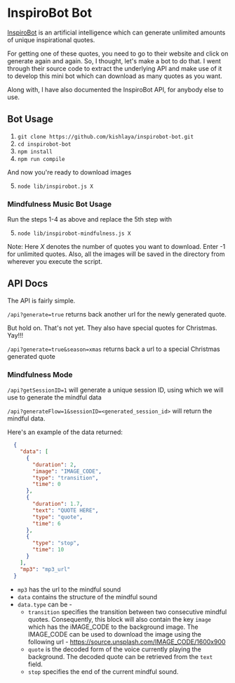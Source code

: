 # InspiroBot Bot

[InspiroBot](http://inspirobot.me/) is an artificial intelligence which can generate unlimited amounts of unique inspirational quotes.

For getting one of these quotes, you need to go to their website and click on generate again and again. So, I thought, let's make a bot to do that. I went through their source code to extract the underlying API and make use of it to develop this mini bot which can download as many quotes as you want.

Along with, I have also documented the InspiroBot API, for anybody else to use.

## Bot Usage

1. `git clone https://github.com/kishlaya/inspirobot-bot.git`
2. `cd inspirobot-bot`
3. `npm install`
4. `npm run compile`

And now you're ready to download images

5. `node lib/inspirobot.js X`

### Mindfulness Music Bot Usage

Run the steps 1-4 as above and replace the 5th step with

5. `node lib/inspirobot-mindfulness.js X`

Note: Here *X* denotes the number of quotes you want to download. Enter -1 for unlimited quotes. Also, all the images will be saved in the directory from wherever you execute the script.


## API Docs

The API is fairly simple.

`/api?generate=true` returns back another url for the newly generated quote.

But hold on. That's not yet. They also have special quotes for Christmas. Yay!!!

`/api?generate=true&season=xmas` returns back a url to a special Christmas generated quote

### Mindfulness Mode

`/api?getSessionID=1` will generate a unique session ID, using which we will use to generate the mindful data

`/api?generateFlow=1&sessionID=<generated_session_id>` will return the mindful data.

Here's an example of the data returned:
```json
  {
    "data": [
      {
        "duration": 2,
        "image": "IMAGE_CODE",
        "type": "transition",
        "time": 0
      },
      {
        "duration": 1.7,
        "text": "QUOTE HERE",
        "type": "quote",
        "time": 6
      },
      {
        "type": "stop",
        "time": 10
      }
    ],
    "mp3": "mp3_url"
  }
```

* `mp3` has the url to the mindful sound
* `data` contains the structure of the mindful sound
* `data.type` can be -
    * `transition` specifies the transition between two consecutive mindful quotes. Consequently, this block will also contain the key `image` which has the iMAGE_CODE to the background image. The IMAGE_CODE can be used to download the image using the following url - https://source.unsplash.com/IMAGE_CODE/1600x900
    * `quote` is the decoded form of  the voice currently playing the background. The decoded quote can be retrieved from the `text` field.
    * `stop` specifies the end of the current mindful sound.
